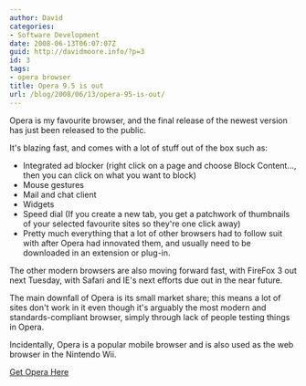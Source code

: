 ```yaml
---
author: David
categories:
- Software Development
date: 2008-06-13T06:07:07Z
guid: http://davidmoore.info/?p=3
id: 3
tags:
- opera browser
title: Opera 9.5 is out
url: /blog/2008/06/13/opera-95-is-out/
---
```


Opera is my favourite browser, and the final release of the newest version has just been released to the public.

It's blazing fast, and comes with a lot of stuff out of the box such as:

  * Integrated ad blocker (right click on a page and choose Block Content&#8230;, then you can click on what you want to block)
  * Mouse gestures
  * Mail and chat client
  * Widgets
  * Speed dial (If you create a new tab, you get a patchwork of thumbnails of your selected favourite sites so they're one click away)
  * Pretty much everything that a lot of other browsers had to follow suit with after Opera had innovated them, and usually need to be downloaded in an extension or plug-in.

The other modern browsers are also moving forward fast, with FireFox 3 out next Tuesday, with Safari and IE's next efforts due out in the near future.

The main downfall of Opera is its small market share; this means a lot of sites don't work in it even though it's arguably the most modern and standards-compliant browser, simply through lack of people testing things in Opera.

Incidentally, Opera is a popular mobile browser and is also used as the web browser in the Nintendo Wii.

<a title="Get Opera" href="http://www.opera.com/" target="_blank">Get Opera Here</a>